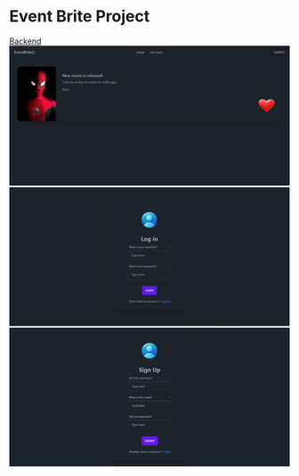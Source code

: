<h1>Event Brite Project</h1>
<a href="https://github.com/arman-mondal/eventbrite.git" >Backend</a>
<img src="https://github.com/arman-mondal/eventbrite/raw/main/img/1.png"/>
<img src="https://github.com/arman-mondal/eventbrite/raw/main/img/2.png"/>
<img src="https://raw.githubusercontent.com/arman-mondal/eventbrite/main/img/3.png"/>

